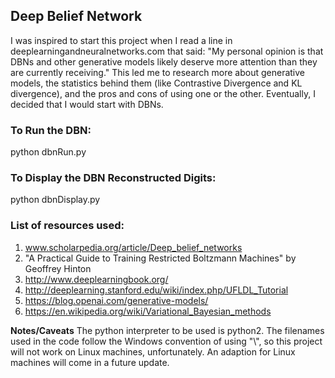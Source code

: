 ## Deep Belief Network
I was inspired to start this project when I read a line in deeplearningandneuralnetworks.com that said:
"My personal opinion is that DBNs and other generative models likely deserve more attention than they are currently receiving."
This led me to research more about generative models, the statistics behind them (like Contrastive Divergence and KL divergence), and the pros and cons of using one or the other. Eventually, I decided that I would start with DBNs.

### To Run the DBN:
python dbnRun.py

### To Display the DBN Reconstructed Digits:

python dbnDisplay.py

### List of resources used:

1. www.scholarpedia.org/article/Deep_belief_networks
2. "A Practical Guide to Training Restricted Boltzmann Machines" by Geoffrey Hinton
3. http://www.deeplearningbook.org/
4. http://deeplearning.stanford.edu/wiki/index.php/UFLDL_Tutorial
5. https://blog.openai.com/generative-models/
6. https://en.wikipedia.org/wiki/Variational_Bayesian_methods

**Notes/Caveats**
The python interpreter to be used is python2. The filenames used in the code follow the Windows convention of using "\\", so this project will not work on Linux machines, unfortunately. An adaption for Linux machines will come in a future update.
